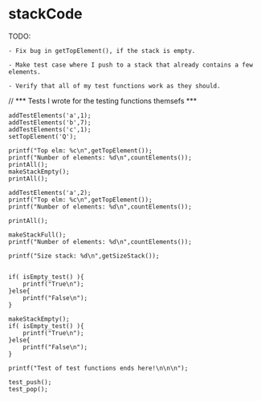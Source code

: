# stackCode

TODO:

    - Fix bug in getTopElement(), if the stack is empty. 

    - Make test case where I push to a stack that already contains a few elements.

    - Verify that all of my test functions work as they should. 

// *** Tests I wrote for the testing functions themsefs ***

    addTestElements('a',1);
    addTestElements('b',7);
    addTestElements('c',1);
    setTopElement('Q');

    printf("Top elm: %c\n",getTopElement());
    printf("Number of elements: %d\n",countElements());
    printAll();
    makeStackEmpty();
    printAll();

    addTestElements('a',2);
    printf("Top elm: %c\n",getTopElement());
    printf("Number of elements: %d\n",countElements());

    printAll();

    makeStackFull();
    printf("Number of elements: %d\n",countElements());

    printf("Size stack: %d\n",getSizeStack());


    if( isEmpty_test() ){
        printf("True\n");
    }else{
        printf("False\n");
    }

    makeStackEmpty();
    if( isEmpty_test() ){
        printf("True\n");
    }else{
        printf("False\n");
    }

    printf("Test of test functions ends here!\n\n\n");

    test_push();
    test_pop();

